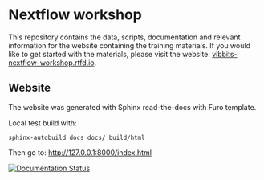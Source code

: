 # Nextflow workshop

This repository contains the data, scripts, documentation and relevant information for the website containing the training materials. If you would like to get started with the materials, please visit the website: [vibbits-nextflow-workshop.rtfd.io](https://vibbits-nextflow-workshop.rtfd.io).
 


## Website
The website was generated with Sphinx read-the-docs with Furo template.

Local test build with: 
```
sphinx-autobuild docs docs/_build/html
```
Then go to: http://127.0.0.1:8000/index.html

[![Documentation Status](https://readthedocs.org/projects/rtd-bioinformatics/badge/?version=latest)](https://rtd-bioinformatics.readthedocs.io/en/latest/?badge=latest)
